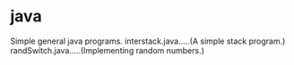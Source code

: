 # java
Simple general java programs.
interstack.java.....(A simple stack program.)
randSwitch.java.....(Implementing random numbers.)
